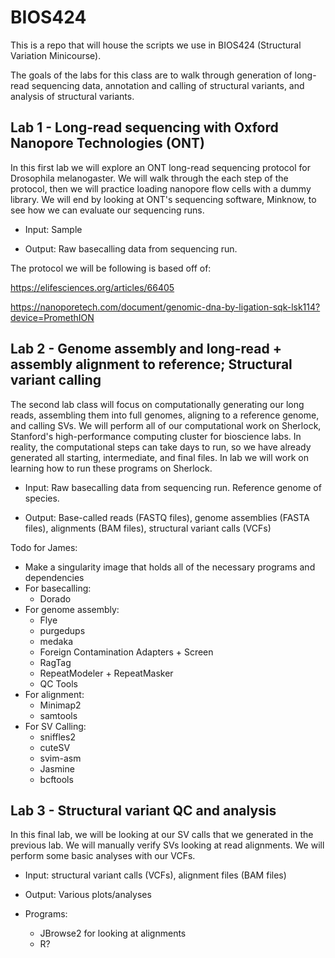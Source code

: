 # BIOS424
This is a repo that will house the scripts we use in BIOS424 (Structural Variation Minicourse).

The goals of the labs for this class are to walk through generation of long-read sequencing data, annotation and calling of structural variants, and analysis of structural variants.

## Lab 1 - Long-read sequencing with Oxford Nanopore Technologies (ONT)
In this first lab we will explore an ONT long-read sequencing protocol for Drosophila melanogaster.
We will walk through the each step of the protocol, then we will practice loading nanopore flow cells with a dummy library.
We will end by looking at ONT's sequencing software, Minknow, to see how we can evaluate our sequencing runs.

- Input: Sample

- Output: Raw basecalling data from sequencing run.

The protocol we will be following is based off of:

https://elifesciences.org/articles/66405

https://nanoporetech.com/document/genomic-dna-by-ligation-sqk-lsk114?device=PromethION

## Lab 2 - Genome assembly and long-read + assembly alignment to reference; Structural variant calling
The second lab class will focus on computationally generating our long reads, assembling them into full genomes, aligning to a reference genome, and calling SVs.
We will perform all of our computational work on Sherlock, Stanford's high-performance computing cluster for bioscience labs. In reality, the computational steps can take days to run, so we have already generated all starting, intermediate, and final files.
In lab we will work on learning how to run these programs on Sherlock.

- Input: Raw basecalling data from sequencing run. Reference genome of species.

- Output: Base-called reads (FASTQ files), genome assemblies (FASTA files), alignments (BAM files), structural variant calls (VCFs)

Todo for James:
- Make a singularity image that holds all of the necessary programs and dependencies
- For basecalling:
  - Dorado
- For genome assembly:
  - Flye
  - purgedups
  - medaka
  - Foreign Contamination Adapters + Screen
  - RagTag
  - RepeatModeler + RepeatMasker
  - QC Tools
- For alignment:
  - Minimap2
  - samtools
- For SV Calling:
  - sniffles2
  - cuteSV
  - svim-asm
  - Jasmine
  - bcftools

## Lab 3 - Structural variant QC and analysis
In this final lab, we will be looking at our SV calls that we generated in the previous lab. We will manually verify SVs looking at read alignments. We will perform some basic analyses with our VCFs.

- Input: structural variant calls (VCFs), alignment files (BAM files)
- Output: Various plots/analyses

- Programs:
  - JBrowse2 for looking at alignments
  - R?
